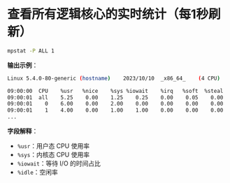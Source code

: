 # 查看所有逻辑核心的实时统计（每1秒刷新）
```bash
mpstat -P ALL 1
```

**输出示例**：
```bash
Linux 5.4.0-80-generic (hostname)    2023/10/10  _x86_64_    (4 CPU)

09:00:00  CPU    %usr   %nice    %sys %iowait    %irq   %soft  %steal  %guest  %gnice   %idle
09:00:01  all    5.25    0.00    1.25    0.25    0.00    0.05    0.00    0.00    0.00   93.20
09:00:01    0    6.00    0.00    2.00    0.00    0.00    0.00    0.00    0.00    0.00   92.00
09:00:01    1    4.00    0.00    1.00    1.00    0.00    0.00    0.00    0.00    0.00   94.00
...
```

**字段解释**：
- `%usr`：用户态 CPU 使用率  
- `%sys`：内核态 CPU 使用率  
- `%iowait`：等待 I/O 的时间占比  
- `%idle`：空闲率  
